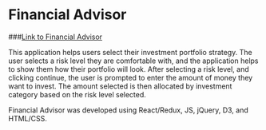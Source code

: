 # Financial Advisor

###[Link to Financial Advisor](http://gleaming-marble.surge.sh/)

This application helps users select their investment portfolio strategy. The user selects a risk level they are comfortable with, and the application helps to show them how their portfolio will look. After selecting a risk level, and clicking continue, the user is prompted to enter the amount of money they want to invest. The amount selected is then allocated by investment category based on the risk level selected.  

Financial Advisor was developed using React/Redux, JS, jQuery, D3, and HTML/CSS.
